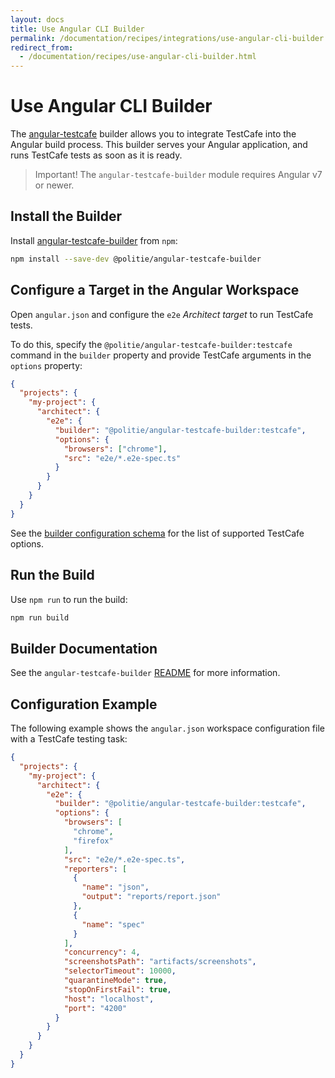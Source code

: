 ```yaml
---
layout: docs
title: Use Angular CLI Builder
permalink: /documentation/recipes/integrations/use-angular-cli-builder.html
redirect_from:
  - /documentation/recipes/use-angular-cli-builder.html
---
```

# Use Angular CLI Builder

The [angular-testcafe](https://github.com/politie/angular-testcafe) builder allows you to integrate TestCafe into the Angular build process. This builder serves your Angular application, and runs TestCafe tests as soon as it is ready.

> Important! The `angular-testcafe-builder` module requires Angular v7 or newer.

## Install the Builder

Install [angular-testcafe-builder](https://github.com/politie/angular-testcafe) from `npm`:

```sh
npm install --save-dev @politie/angular-testcafe-builder
```

## Configure a Target in the Angular Workspace

Open `angular.json` and configure the `e2e` *Architect target* to run TestCafe tests.

To do this, specify the `@politie/angular-testcafe-builder:testcafe` command in the `builder` property and provide TestCafe arguments in the `options` property:

```json
{
  "projects": {
    "my-project": {
      "architect": {
        "e2e": {
          "builder": "@politie/angular-testcafe-builder:testcafe",
          "options": {
            "browsers": ["chrome"],
            "src": "e2e/*.e2e-spec.ts"
          }
        }
      }
    }
  }
}
```

See the [builder configuration schema](https://github.com/politie/angular-testcafe/blob/master/src/testcafe/schema.json) for the list of supported TestCafe options.

## Run the Build

Use `npm run` to run the build:

```sh
npm run build
```

## Builder Documentation

See the `angular-testcafe-builder` [README](https://github.com/politie/angular-testcafe/blob/master/README.md) for more information.

## Configuration Example

The following example shows the `angular.json` workspace configuration file with a TestCafe testing task:

```json
{
  "projects": {
    "my-project": {
      "architect": {
        "e2e": {
          "builder": "@politie/angular-testcafe-builder:testcafe",
          "options": {
            "browsers": [
              "chrome",
              "firefox"
            ],
            "src": "e2e/*.e2e-spec.ts",
            "reporters": [
              {
                "name": "json",
                "output": "reports/report.json"
              },
              {
                "name": "spec"
              }
            ],
            "concurrency": 4,
            "screenshotsPath": "artifacts/screenshots",
            "selectorTimeout": 10000,
            "quarantineMode": true,
            "stopOnFirstFail": true,
            "host": "localhost",
            "port": "4200"
          }
        }
      }
    }
  }
}
```
